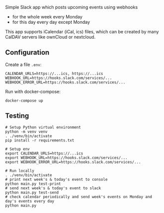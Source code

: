 Simple Slack app which posts upcoming events using webhooks
* for the whole week every Monday
* for this day every day except Monday

This app supports iCalendar (iCal, ics) files, which can be created by many CalDAV servers like ownCloud or nextcloud.

## Configuration

Create a file `.env`:

```
CALENDAR_URLS=https://...ics, https://...ics
WEBHOOK_URL=https://hooks.slack.com/services/...
WEBHOOK_ERROR_URL=https://hooks.slack.com/services/...
```

Run with docker-compose:
```shell
docker-compose up
```

## Testing

```shell
# Setup Python virtual environment
python -m venv venv
. ./venv/bin/activate
pip install -r requirements.txt

# Setup env
export CALENDAR_URLS=https://...ics
export WEBHOOK_URL=https://hooks.slack.com/services/...
export WEBHOOK_ERROR_URL=https://hooks.slack.com/services/...

# Run locally
. ./venv/bin/activate
# print next week's & today's event to console
python main.py test-print
# send next week's & today's event to slack
python main.py test-send
# check calendar periodically and send week's events on Monday and day's events every day
python main.py
```

